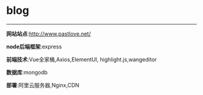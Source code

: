 # blog
-------------------------
**网站站点**:http://www.pastlove.net/

**node后端框架**:express

**前端技术**:Vue全家桶,Axios,ElementUI,
highlight.js,wangeditor

**数据库**:mongodb

**部署**:阿里云服务器,Nginx,CDN

